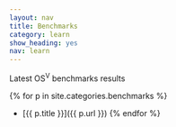 ```yaml
---
layout: nav
title: Benchmarks
category: learn
show_heading: yes
nav: learn
---
```


Latest OS<sup>V</sup> benchmarks results

<!--more-->
{% for p in site.categories.benchmarks %}
* [{{ p.title }}]({{ p.url }})
{% endfor %}